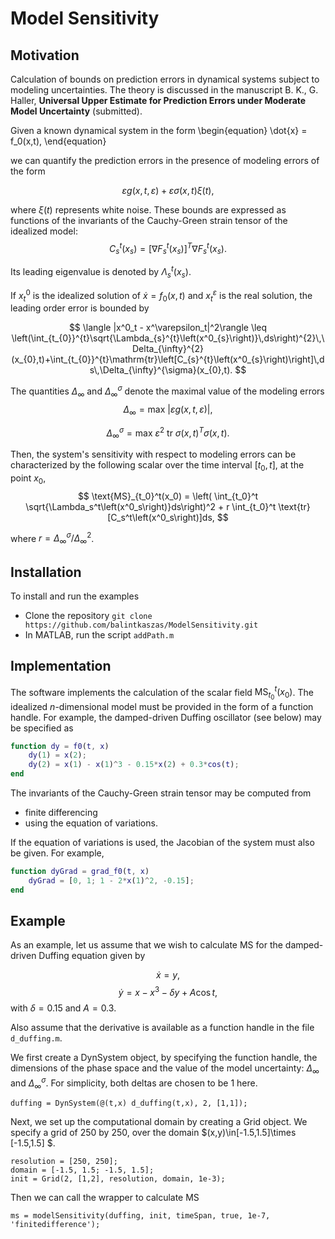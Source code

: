 # Model Sensitivity

## Motivation

Calculation of bounds on prediction errors in dynamical systems subject to modeling uncertainties. 
The theory is discussed in the manuscript B. K., G. Haller, __Universal Upper Estimate for Prediction Errors under Moderate Model Uncertainty__ (submitted).

Given a known dynamical system in the form 
\begin{equation}
\dot{x} = f_0(x,t),
\end{equation}

we can quantify the prediction errors in the presence of modeling errors of the form

$$
\varepsilon g(x,t,\varepsilon) + \varepsilon \sigma(x,t) \xi(t),
$$

where $\xi(t)$ represents white noise. These bounds are expressed as functions of the invariants of the Cauchy-Green strain tensor of the idealized model:
$$
C_s^t(x_s) = \left[\nabla F_s^t(x_s)\right]^T\nabla F_s^t(x_s).
$$

Its leading eigenvalue is denoted by $\Lambda_s^t(x_s)$.

If $x^0_t$ is the idealized solution of $\dot{x}=f_0(x,t)$ and $x^\varepsilon_t$ is the real solution, the leading order error is bounded by

$$
\langle |x^0_t - x^\varepsilon_t|^2\rangle \leq  \left(\int_{t_{0}}^{t}\sqrt{\Lambda_{s}^{t}\left(x^0_{s}\right)}\,ds\right)^{2}\,\Delta_{\infty}^{2}(x_{0},t)+\int_{t_{0}}^{t}\mathrm{tr}\left[C_{s}^{t}\left(x^0_{s}\right)\right]\,ds\,\Delta_{\infty}^{\sigma}(x_{0},t).
$$

The quantities $\Delta_{\infty}$ and $\Delta_{\infty}^{\sigma}$ denote the maximal value of the modeling errors 
$$
\Delta_{\infty} = \text{max } |\varepsilon g(x,t,\varepsilon)|,
$$

$$
\Delta_{\infty}^\sigma = \text{max } \varepsilon^2 \text{ tr } \sigma(x,t)^T\sigma(x,t).
$$

Then, the system's sensitivity with respect to modeling errors can be characterized by the following scalar over the time interval $[t_0,t]$, at the point $x_0$, 
$$
\text{MS}_{t_0}^t(x_0) = \left( \int_{t_0}^t \sqrt{\Lambda_s^t\left(x^0_s\right)}ds\right)^2 + r \int_{t_0}^t \text{tr}[C_s^t\left(x^0_s\right)]ds,
$$

where $r = \Delta_{\infty}^\sigma / \Delta_{\infty}^2$.

## Installation

To install and run the examples
 
- Clone the repository `git clone https://github.com/balintkaszas/ModelSensitivity.git`
- In MATLAB, run the script `addPath.m`

## Implementation 

The software implements the calculation of the scalar field $\text{MS}_{t_0}^t(x_0)$. 
The idealized $n$-dimensional model must be provided in the form of a function handle. For example, the damped-driven Duffing oscillator (see below) may be specified as
```MATLAB
function dy = f0(t, x)
    dy(1) = x(2);
    dy(2) = x(1) - x(1)^3 - 0.15*x(2) + 0.3*cos(t);
end
```

The invariants of the Cauchy-Green strain tensor may be computed from 

- finite differencing 
- using the equation of variations.

If the equation of variations is used, the Jacobian of the system must also be given. For example, 
```MATLAB
function dyGrad = grad_f0(t, x)
    dyGrad = [0, 1; 1 - 2*x(1)^2, -0.15];
end
```

## Example

As an example, let us assume that we wish to calculate MS for the damped-driven Duffing equation given by

$$
\dot{x}=y,
$$
$$
\dot{y} = x-x^3 -\delta y + A \cos t,
$$
with $\delta = 0.15$ and $A=0.3$. 

Also assume that the derivative is available as a function handle in the file `d_duffing.m`. 

We first create a DynSystem object, by specifying the function handle, the dimensions of the phase space and the value of the model uncertainty: $\Delta_\infty$ and $\Delta_\infty^\sigma$. For simplicity, both deltas are chosen to be 1 here.

```
duffing = DynSystem(@(t,x) d_duffing(t,x), 2, [1,1]);
```

Next, we set up the computational domain by creating a Grid object. We specify a grid of 250 by 250, over the domain $(x,y)\in[-1.5,1.5]\times [-1.5,1.5] $.

```
resolution = [250, 250]; 
domain = [-1.5, 1.5; -1.5, 1.5];
init = Grid(2, [1,2], resolution, domain, 1e-3);
```

Then we can call the wrapper to calculate MS

```
ms = modelSensitivity(duffing, init, timeSpan, true, 1e-7, 'finitedifference');
```


```python

```
